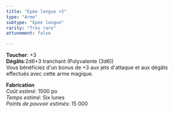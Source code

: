 ```yaml
---
title: "Epée longue +3"
type: "Arme"
subtype: "Epée longue"
rarity: "Très rare"
attunement: false

---
```

**Toucher**: +3  
**Dégâts**:2d6+3 tranchant (Polyvalente (3d6))  
Vous bénéficiez d'un bonus de +3 aux jets d'attaque et aux dégâts effectués avec cette arme magique.  

**Fabrication**  
*Coût estimé*: 1500 po  
*Temps estimé*: Six lunes  
*Points de pouvoir estimés*: 15 000  
